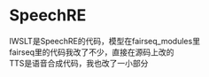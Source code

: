 # SpeechRE  
  
IWSLT是SpeechRE的代码，模型在fairseq_modules里  
fairseq里的代码我改了不少，直接在源码上改的  
TTS是语音合成代码，我也改了一小部分
